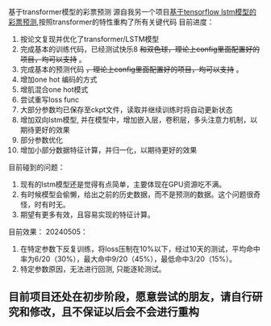 基于transformer模型的彩票预测
源自我另一个项目[基于tensorflow lstm模型的彩票预测](https://github.com/KittenCN/predict_Lottery_ticket),按照transformer的特性重构了所有关键代码
目前进度：
1. 按论文复现并优化了transformer/LSTM模型
2. 完成基本的训练代码，已经测试快乐8 ~~和双色球，理论上config里面配置好的项目，均可以支持~~ 。
3. 完成基本的预测代码 ~~，理论上config里面配置好的项目，均可以支持~~ 。
4. 增加one hot 编码的方式
5. 增肌混合one hot模式
6. 尝试重写loss func
7. 大部分参数均已保存至ckpt文件，读取并继续训练时将自动更新状态
8. 增加双向lstm模型, 并在模型中，增加嵌入层，卷积层，多头注意力机制，以期待更好的效果
9. 部分参数优化
10. 增加小部分数据特征计算，并归一化，以期待更好的效果

目前碰到的问题：
1. 现有的lstm模型还是觉得有点简单，主要体现在GPU资源吃不满。
2. 有时候模型会偷懒，给出之前的历史数据，而不是预测的数据。这个问题很奇怪，时有时无。
3. 期望有更多有效，且容易实现的特征计算。

目前效果：
20240505：
1. 在特定参数下反复训练，将loss压制在10%以下，经过10天的测试，平均命中率为6/20（30%），最大命中9/20（45%），最低命中3/20（15%）。
2. 特定参数原因，无法进行回测, 只能逐轮测试。

## 目前项目还处在初步阶段，愿意尝试的朋友，请自行研究和修改，且不保证以后会不会进行重构
